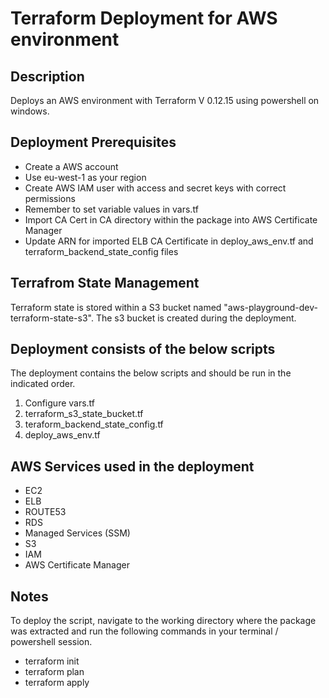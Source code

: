 # Terraform Deployment for AWS environment

## Description

Deploys an AWS environment with Terraform V 0.12.15 using powershell on windows.

## Deployment Prerequisites

* Create a AWS account
* Use eu-west-1 as your region
* Create AWS IAM user with access and secret keys with correct permissions
* Remember to set variable values in vars.tf
* Import CA Cert in CA directory within the package into AWS Certificate Manager
* Update ARN for imported ELB CA Certificate in deploy_aws_env.tf and terraform_backend_state_config files

## Terrafrom State Management

Terraform state is stored within a S3 bucket named "aws-playground-dev-terraform-state-s3". The s3 bucket is created during the deployment.

## Deployment consists of the below scripts

The deployment contains the below scripts and should be run in the indicated order.

1. Configure vars.tf
1. terraform_s3_state_bucket.tf
1. teraform_backend_state_config.tf
1. deploy_aws_env.tf

## AWS Services used in the deployment

* EC2
* ELB
* ROUTE53
* RDS
* Managed Services (SSM)
* S3
* IAM
* AWS Certificate Manager

## Notes

To deploy the script, navigate to the working directory where the package was extracted and run the following commands in your terminal / powershell session.

* terraform init
* terraform plan
* terraform apply